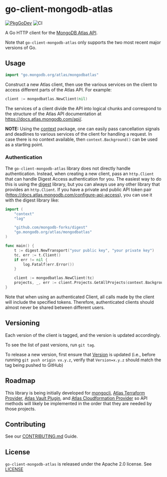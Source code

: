 # go-client-mongodb-atlas
[![PkgGoDev](https://pkg.go.dev/badge/go.mongodb.org/atlas)](https://pkg.go.dev/go.mongodb.org/atlas)
![CI](https://github.com/mongodb/go-client-mongodb-atlas/workflows/CI/badge.svg)

A Go HTTP client for the [MongoDB Atlas API](https://docs.atlas.mongodb.com/api/).

Note that `go-client-mongodb-atlas` only supports the two most recent major versions of Go.

## Usage

```go
import "go.mongodb.org/atlas/mongodbatlas"
```

Construct a new Atlas client, then use the various services on the client to
access different parts of the Atlas API. For example:

```go
client := mongodbatlas.NewClient(nil)
```

The services of a client divide the API into logical chunks and correspond to
the structure of the Atlas API documentation at
https://docs.atlas.mongodb.com/api/.

**NOTE:** Using the [context](https://godoc.org/context) package, one can easily
pass cancellation signals and deadlines to various services of the client for
handling a request. In case there is no context available, then `context.Background()`
can be used as a starting point.

### Authentication

The `go-client-mongodb-atlas` library does not directly handle authentication. Instead, when
creating a new client, pass an `http.Client` that can handle Digest Access authentication for
you. The easiest way to do this is using the [digest](https://github.com/mongodb-forks/digest)
library, but you can always use any other library that provides an `http.Client`.
If you have a private and public API token pair (https://docs.atlas.mongodb.com/configure-api-access),
you can use it with the digest library like:

```go
import (
    "context"
    "log"

    "github.com/mongodb-forks/digest"
    "go.mongodb.org/atlas/mongodbatlas"
)

func main() {
    t := digest.NewTransport("your public key", "your private key")
    tc, err := t.Client()
    if err != nil {
        log.Fatalf(err.Error())
    }

    client := mongodbatlas.NewClient(tc)
    projects, _, err := client.Projects.GetAllProjects(context.Background(), nil)
}
```

Note that when using an authenticated Client, all calls made by the client will
include the specified tokens. Therefore, authenticated clients should
almost never be shared between different users.

## Versioning

Each version of the client is tagged, and the version is updated accordingly.

To see the list of past versions, run `git tag`.

To release a new version, first ensure that [Version](./mongodbatlas/mongodbatlas.go) is updated 
(i.e., before running `git push origin vx.y.z`, verify that `Version=x.y.z` should match the tag being pushed to GitHub)

## Roadmap

This library is being initially developed for [mongocli](https://github.com/mongodb/mongocli),
[Atlas Terraform Provider](https://github.com/mongodb/terraform-provider-mongodbatlas), 
[Atlas Vault Plugin](https://github.com/hashicorp/vault-plugin-secrets-mongodbatlas), and 
[Atlas Cloudformation Provider](https://github.com/mongodb/mongodbatlas-cloudformation-resources)
so API methods will likely be implemented in the order that they are
needed by those projects.

## Contributing

See our [CONTRIBUTING.md](CONTRIBUTING.md) Guide.

## License

`go-client-mongodb-atlas` is released under the Apache 2.0 license. See [LICENSE](LICENSE)
